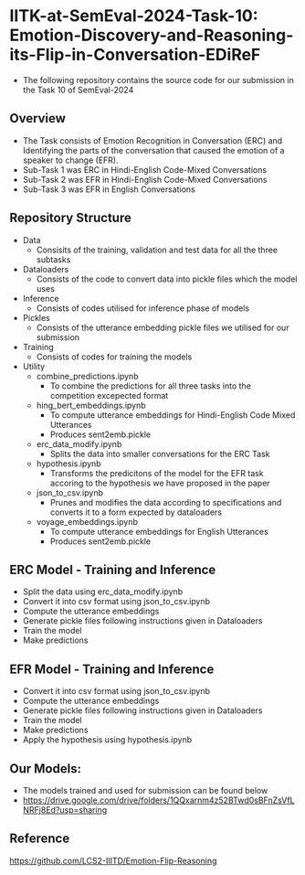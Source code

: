 # IITK-at-SemEval-2024-Task-10: Emotion-Discovery-and-Reasoning-its-Flip-in-Conversation-EDiReF
- The following repository contains the source code for our submission in the Task 10 of SemEval-2024

## Overview
- The Task consists of Emotion Recognition in Conversation (ERC) and Identifying the parts of the conversation that caused the emotion of a speaker to change (EFR).
- Sub-Task 1 was ERC in Hindi-English Code-Mixed Conversations
- Sub-Task 2 was EFR in Hindi-English Code-Mixed Conversations
- Sub-Task 3 was EFR in English Conversations

## Repository Structure
- Data
    - Consisits of the training, validation and test data for all the three subtasks
- Dataloaders
    - Consists of the code to convert data into pickle files which the model uses
- Inference
    - Consists of codes utilised for inference phase of models
- Pickles
    - Consists of the utterance embedding pickle files we utilised for our submission
- Training
    - Consists of codes for training the models
- Utility
    - combine_predictions.ipynb
        - To combine the predictions for all three tasks into the competition excepected format
    - hing_bert_embeddings.ipynb
        - To compute utterance embeddings for Hindi-English Code Mixed Utterances
        - Produces sent2emb.pickle
    - erc_data_modify.ipynb
        - Splits the data into smaller conversations for the ERC Task
    - hypothesis.ipynb
        - Transforms the predicitons of the model for the EFR task accoring to the hypothesis we have proposed in the paper
    - json_to_csv.ipynb
        - Prunes and modifies the data according to specifications and converts it to a form expected by dataloaders
    - voyage_embeddings.ipynb
        - To compute utterance embeddings for English Utterances
        - Produces sent2emb.pickle

## ERC Model - Training and Inference
- Split the data using erc_data_modify.ipynb
- Convert it into csv format using json_to_csv.ipynb
- Compute the utterance embeddings
- Generate pickle files following instructions given in Dataloaders
- Train the model
- Make predictions

## EFR Model - Training and Inference
- Convert it into csv format using json_to_csv.ipynb
- Compute the utterance embeddings
- Generate pickle files following instructions given in Dataloaders
- Train the model
- Make predictions
- Apply the hypothesis using hypothesis.ipynb

## Our Models: 
- The models trained and used for submission can be found below
- https://drive.google.com/drive/folders/1QQxarnm4z52BTwd0sBFnZsVfLNRFj8Ed?usp=sharing
## Reference
https://github.com/LCS2-IIITD/Emotion-Flip-Reasoning
